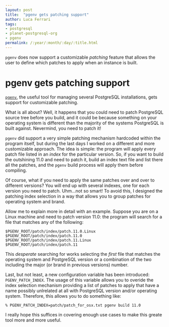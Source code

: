 ```yaml
---
layout: post
title:  "pgenv gets patching support"
author: Luca Ferrari
tags:
- postgresql
- planet-postgresql-org
- pgenv
permalink: /:year/:month/:day/:title.html
---
```

`pgenv` does now support a customizable *patching* feature that allows the user to define which patches to apply when an instance is built.


# pgenv gets patching support
[`pgenv`](https://github.com/theory/pgenv), the useful tool for managing several PostgreSQL installations, gets support for customizable patching. 

What is all about?
Well, it happens that you could need to patch PostgreSQL source tree before you build, and it could be because something on your operating system is different than the majority of the systems PostgreSQL is built against. Nevermind, you need to patch it!

`pgenv` did support a very simple patching mechanism hardcoded within the program itself, but during the last days I worked on a different and more customizable approach. The idea is simple: the program will apply every patch file listed in an *index* for the particular version. So, if you want to build the outshining 11.0 and need to patch it, build an index text file and list there all the patches, and the `pgenv` build process will apply them before compiling.

Of course, what if you need to apply the same patches over and over to different versions? You will end up with several indexes, one for each version you need to patch. Uhm...not so smart! To avoid this, I designed the patching index selection in a way that allows you to group patches for operating system and brand.

Allow me to explain more in detail with an example.
Suppose you are on a Linux machine and need to patch version 11.0: the program will search for a file that matches any of the following:

```
$PGENV_ROOT/patch/index/patch.11.0.Linux
$PGENV_ROOT/patch/index/patch.11.0
$PGENV_ROOT/patch/index/patch.11.Linux
$PGENV_ROOT/patch/index/patch.11
```

This *desperate* searching for works selecting the *first* file that matches the operating system and PostgreSQL version or a combination of the two including the major (or brand in previous versions) number.

Last, but not least, a new configuration variable has been introduced: `PGENV_PATCH_INDEX`. The usage of this variable allows you to overide the index selection mechanism providing a list of patches to apply that have a name possibly unlrelated at all with PostgreSQL version and/or operating system. Therefore, this allows you to do something like:

```
% PGENV_PATCH_INDEX=patch/patch_for_osx.txt pgenv build 11.0
```


I really hope this suffices in covering enough use cases to make this greate tool more and more useful.

